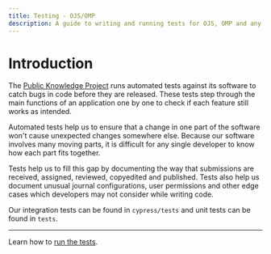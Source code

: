 ```yaml
---
title: Testing - OJS/OMP
description: A guide to writing and running tests for OJS, OMP and any of their plugins or themes.
---
```


# Introduction

The [Public Knowledge Project](https://pkp.sfu.ca/) runs automated tests against its software to catch bugs in code before they are released. These tests step through the main functions of an application one by one to check if each feature still works as intended.

Automated tests help us to ensure that a change in one part of the software won't cause unexpected changes somewhere else. Because our software involves many moving parts, it is difficult for any single developer to know how each part fits together.

Tests help us to fill this gap by documenting the way that submissions are received, assigned, reviewed, copyedited and published. Tests also help us document unusual journal configurations, user permissions and other edge cases which developers may not consider while writing code.

Our integration tests can be found in `cypress/tests` and unit tests can be found in `tests`.

---

Learn how to [run the tests](getting-started).
